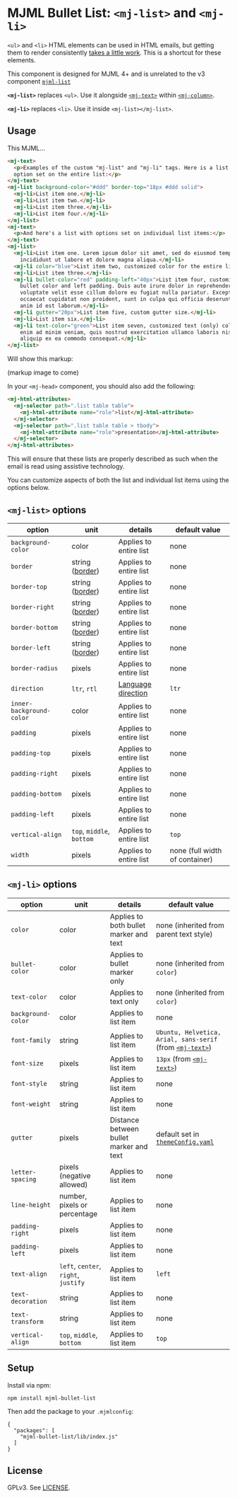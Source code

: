 # MJML Bullet List: `<mj-list>` and `<mj-li>`

`<ul>` and `<li>` HTML elements can be used in HTML emails, but getting them to
render consistently
[takes a little work](https://www.litmus.com/blog/the-ultimate-guide-to-bulleted-lists-in-html-email/).
This is a shortcut for these elements.

This component is designed for MJML 4+ and is unrelated to the v3 component [`mjml-list`](https://www.npmjs.com/package/mjml-list)

**`<mj-list>`** replaces `<ul>`. Use it alongside
[`<mj-text>`](https://documentation.mjml.io/#mj-text) within
[`<mj-column>`](https://documentation.mjml.io/#mj-column).

**`<mj-li>`** replaces `<li>`. Use it inside `<mj-list></mj-list>`.

## Usage

This MJML...

```html
<mj-text>
  <p>Examples of the custom "mj-list" and "mj-li" tags. Here is a list with an
  option set on the entire list:</p>
</mj-text>
<mj-list background-color="#ddd" border-top="18px #ddd solid">
  <mj-li>List item one.</mj-li>
  <mj-li>List item two.</mj-li>
  <mj-li>List item three.</mj-li>
  <mj-li>List item four.</mj-li>
</mj-list>
<mj-text>
  <p>And here's a list with options set on individual list items:</p>
</mj-text>
<mj-list>
  <mj-li>List item one. Lorem ipsum dolor sit amet, sed do eiusmod tempor
    incididunt ut labore et dolore magna aliqua.</mj-li>
  <mj-li color="blue">List item two, customized color for the entire list item.</mj-li>
  <mj-li>List item three.</mj-li>
  <mj-li bullet-color="red" padding-left="40px">List item four, customized
    bullet color and left padding. Duis aute irure dolor in reprehenderit in
    voluptate velit esse cillum dolore eu fugiat nulla pariatur. Excepteur sint
    occaecat cupidatat non proident, sunt in culpa qui officia deserunt mollit
    anim id est laborum.</mj-li>
  <mj-li gutter="20px">List item five, custom gutter size.</mj-li>
  <mj-li>List item six.</mj-li>
  <mj-li text-color="green">List item seven, customized text (only) color. Ut
    enim ad minim veniam, quis nostrud exercitation ullamco laboris nisi ut
    aliquip ex ea commodo consequat.</mj-li>
</mj-list>
```

Will show this markup:

(markup image to come)

In your `<mj-head>` component, you should also add the following:

```html
<mj-html-attributes>
  <mj-selector path=".list table table">
    <mj-html-attribute name="role">list</mj-html-attribute>
  </mj-selector>
  <mj-selector path=".list table table > tbody">
    <mj-html-attribute name="role">presentation</mj-html-attribute>
  </mj-selector>
</mj-html-attributes>
```

This will ensure that these lists are properly described as such when the email
is read using assistive technology.

You can customize aspects of both the list and individual list items using the
options below.

## `<mj-list>` options

| option                   | unit                                                                       | details                                                                      | default value                  |
| ------------------------ | -------------------------------------------------------------------------- | ---------------------------------------------------------------------------- | ------------------------------ |
| `background-color`       | color                                                                      | Applies to entire list                                                       | none                           |
| `border`                 | string ([border](https://developer.mozilla.org/en-US/docs/Web/CSS/border)) | Applies to entire list                                                       | none                           |
| `border-top`             | string ([border](https://developer.mozilla.org/en-US/docs/Web/CSS/border)) | Applies to entire list                                                       | none                           |
| `border-right`           | string ([border](https://developer.mozilla.org/en-US/docs/Web/CSS/border)) | Applies to entire list                                                       | none                           |
| `border-bottom`          | string ([border](https://developer.mozilla.org/en-US/docs/Web/CSS/border)) | Applies to entire list                                                       | none                           |
| `border-left`            | string ([border](https://developer.mozilla.org/en-US/docs/Web/CSS/border)) | Applies to entire list                                                       | none                           |
| `border-radius`          | pixels                                                                     | Applies to entire list                                                       | none                           |
| `direction`              | `ltr`, `rtl`                                                               | [Language direction](https://www.w3.org/International/questions/qa-html-dir) | `ltr`                          |
| `inner-background-color` | color                                                                      | Applies to entire list                                                       | none                           |
| `padding`                | pixels                                                                     | Applies to entire list                                                       | none                           |
| `padding-top`            | pixels                                                                     | Applies to entire list                                                       | none                           |
| `padding-right`          | pixels                                                                     | Applies to entire list                                                       | none                           |
| `padding-bottom`         | pixels                                                                     | Applies to entire list                                                       | none                           |
| `padding-left`           | pixels                                                                     | Applies to entire list                                                       | none                           |
| `vertical-align`         | `top`, `middle`, `bottom`                                                  | Applies to entire list                                                       | `top`                          |
| `width`                  | pixels                                                                     | Applies to entire list                                                       | none (full width of container) |

## `<mj-li>` options

| option             | unit                                 | details                                 | default value                                                                                       |
| ------------------ | ------------------------------------ | --------------------------------------- | --------------------------------------------------------------------------------------------------- |
| `color`            | color                                | Applies to both bullet marker and text  | none (inherited from parent text style)                                                             |
| `bullet-color`     | color                                | Applies to bullet marker only           | none (inherited from `color`)                                                                       |
| `text-color`       | color                                | Applies to text only                    | none (inherited from `color`)                                                                       |
| `background-color` | color                                | Applies to list item                    | none                                                                                                |
| `font-family`      | string                               | Applies to list item                    | `Ubuntu, Helvetica, Arial, sans-serif` (from [`<mj-text>`](https://documentation.mjml.io/#mj-text)) |
| `font-size`        | pixels                               | Applies to list item                    | `13px` (from [`<mj-text>`](https://documentation.mjml.io/#mj-text))                                 |
| `font-style`       | string                               | Applies to list item                    | none                                                                                                |
| `font-weight`      | string                               | Applies to list item                    | none                                                                                                |
| `gutter`           | pixels                               | Distance between bullet marker and text | default set in [`themeConfig.yaml`](designs/_templates/theme/themeConfig.yaml)                      |
| `letter-spacing`   | pixels (negative allowed)            | Applies to list item                    | none                                                                                                |
| `line-height`      | number, pixels or percentage         | Applies to list item                    | none                                                                                                |
| `padding-right`    | pixels                               | Applies to list item                    | none                                                                                                |
| `padding-left`     | pixels                               | Applies to list item                    | none                                                                                                |
| `text-align`       | `left`, `center`, `right`, `justify` | Applies to list item                    | `left`                                                                                              |
| `text-decoration`  | string                               | Applies to list item                    | none                                                                                                |
| `text-transform`   | string                               | Applies to list item                    | none                                                                                                |
| `vertical-align`   | `top`, `middle`, `bottom`            | Applies to list item                    | `top`                                                                                               |

## Setup

Install via npm:

```
npm install mjml-bullet-list
```

Then add the package to your `.mjmlconfig`:

```
{
  "packages": [
    "mjml-bullet-list/lib/index.js"
  ]
}
```

## License

GPLv3. See [LICENSE](LICENSE).
